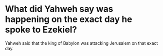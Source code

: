 # What did Yahweh say was happening on the exact day he spoke to Ezekiel?

Yahweh said that the king of Babylon was attacking Jerusalem on that exact day.
